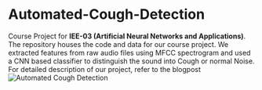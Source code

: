 # Automated-Cough-Detection
Course Project for **IEE-03 (Artificial Neural Networks and Applications)**. <br/>
The repository houses the code and data for our course project. We extracted features from raw audio files using MFCC spectrogram and used a CNN based classifier to distinguish the sound into Cough or normal Noise. <br/>
For detailed description of our project, refer to the blogpost ![Automated Cough Detection](https://kbithel.medium.com/audio-classification-for-cough-detection-11c1a9854d2b)

